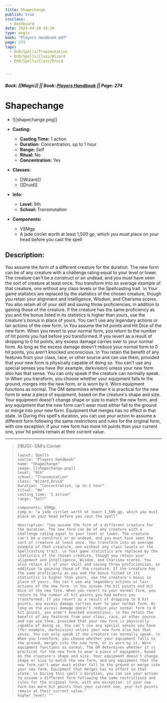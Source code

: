 ```yaml
---
title: Shapechange
publish: true
cssclass:
  - dashboard
date: 2024-04-20 18:30
type: magic
book: "Players Handbook.pdf"
page: 274
tags:
  - DnD/Spells/Transmutation
  - DnD/Spells/Class/Wizard
  - DnD/Spells/Class/Druid


---
```


##### Back: [[Magic]] || Book: [Players Handbook](https://drive.google.com/drive/folders/1O5bhpYizcIT5xxAoLOuzCRht_PVS7VSG?usp=sharing) || Page: 274

# Shapechange
- ![[shapechange.png]]
- **Casting:**
    - **Casting Time:** 1 action
    - **Duration:** Concentration, up to 1 hour
    - **Range:** Self
    - **Ritual:** No
    - **Concentration:** Yes
- **Classes:**
    - [[Wizard]]
    - [[Druid]]

- **Info:**
    - **Level:** 9th
    - **School:** Transmutation
- **Components:**
    - VSMgp
    - A jade circlet worth at least 1,500 gp, which you must place on your head before you cast the spell

## Description:
You assume the form of a different creature for the duration. The new form can be of any creature with a challenge rating equal to your level or lower. The creature can't be a construct or an undead, and you must have seen the sort of creature at least once. You transform into an average example of that creature, one without any class levels or the Spellcasting trait. \n Your game statistics are replaced by the statistics of the chosen creature, though you retain your alignment and Intelligence, Wisdom, and Charisma scores. You also retain all of your skill and saving throw proficiencies, in addition to gaining those of the creature. If the creature has the same proficiency as you and the bonus listed in its statistics is higher than yours, use the creature's bonus in place of yours. You can't use any legendary actions or lair actions of the new form. \n You assume the hit points and Hit Dice of the new form. When you revert to your normal form, you return to the number of hit points you had before you transformed. If you revert as a result of dropping to 0 hit points, any excess damage carries over to your normal form. As long as the excess damage doesn't reduce your normal form to 0 hit points, you aren't knocked unconscious. \n You retain the benefit of any features from your class, race, or other source and can use them, provided that your new form is physically capable of doing so. You can't use any special senses you have (for example, darkvision) unless your new form also has that sense. You can only speak if the creature can normally speak. \n When you transform, you choose whether your equipment falls to the ground, merges into the new form, or is worn by it. Worn equipment functions as normal. The GM determines whether it is practical for the new form to wear a piece of equipment, based on the creature's shape and size. Your equipment doesn't change shape or size to match the new form, and any equipment that the new form can't wear must either fall to the ground or merge into your new form. Equipment that merges has no effect in that state. \n During this spell's duration, you can use your action to assume a different form following the same restrictions and rules for the original form, with one exception: if your new form has more hit points than your current one, your hit points remain at their current value.



---

> [!BUG]- GM's Corner
>
> ```statblock
> layout: Spells
> source: "Players Handbook"
> name: "Shapechange"
> image: [[shapechange.png]]
> level: "9th"
> school: "Transmutation"
> class: "Wizard,Druid"
> duration: "Concentration, up to 1 hour"
> ritual: "No"
> casting_time: "1 action"
> range: "Self"
>
> components: VSMgp
> comp_m: "a jade circlet worth at least 1,500 gp, which you must place on your head before you cast the spell"
>
> description: "You assume the form of a different creature for the duration. The new form can be of any creature with a challenge rating equal to your level or lower. The creature can't be a construct or an undead, and you must have seen the sort of creature at least once. You transform into an average example of that creature, one without any class levels or the Spellcasting trait. \n Your game statistics are replaced by the statistics of the chosen creature, though you retain your alignment and Intelligence, Wisdom, and Charisma scores. You also retain all of your skill and saving throw proficiencies, in addition to gaining those of the creature. If the creature has the same proficiency as you and the bonus listed in its statistics is higher than yours, use the creature's bonus in place of yours. You can't use any legendary actions or lair actions of the new form. \n You assume the hit points and Hit Dice of the new form. When you revert to your normal form, you return to the number of hit points you had before you transformed. If you revert as a result of dropping to 0 hit points, any excess damage carries over to your normal form. As long as the excess damage doesn't reduce your normal form to 0 hit points, you aren't knocked unconscious. \n You retain the benefit of any features from your class, race, or other source and can use them, provided that your new form is physically capable of doing so. You can't use any special senses you have (for example, darkvision) unless your new form also has that sense. You can only speak if the creature can normally speak. \n When you transform, you choose whether your equipment falls to the ground, merges into the new form, or is worn by it. Worn equipment functions as normal. The GM determines whether it is practical for the new form to wear a piece of equipment, based on the creature's shape and size. Your equipment doesn't change shape or size to match the new form, and any equipment that the new form can't wear must either fall to the ground or merge into your new form. Equipment that merges has no effect in that state. \n During this spell's duration, you can use your action to assume a different form following the same restrictions and rules for the original form, with one exception: if your new form has more hit points than your current one, your hit points remain at their current value."
> higher_level: ""
> ```
